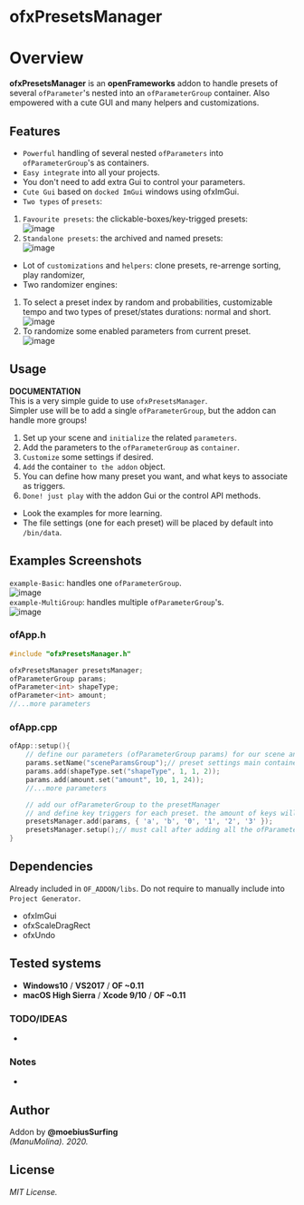 ofxPresetsManager
=============================

# Overview
**ofxPresetsManager** is an **openFrameworks** addon to handle presets of several `ofParameter`'s nested into an `ofParameterGroup` container. Also empowered with a cute GUI and many helpers and customizations.

## Features
- `Powerful` handling of several nested `ofParameters` into `ofParameterGroup`'s as containers.
- `Easy integrate` into all your projects.
- You don't need to add extra Gui to control your parameters.
- `Cute Gui` based on `docked ImGui` windows using ofxImGui.
- `Two types` of `presets`: 
1. `Favourite presets`: the clickable-boxes/key-trigged presets:  
![image](/readme_images/Capture_favourites.PNG?raw=true "image")  
2. `Standalone presets`: the archived and named presets:  
![image](/readme_images/Capture_standalone.PNG?raw=true "image")  
- Lot of `customizations` and `helpers`: clone presets, re-arrenge sorting, play randomizer, 
- Two randomizer engines: 
1. To select a preset index by random and probabilities, customizable tempo and two types of preset/states durations: normal and short.  
![image](/readme_images/Capture_randomizer1.PNG?raw=true "image")  
2. To randomize some enabled parameters from current preset.  
![image](/readme_images/Capture_randomizer2.PNG?raw=true "image")  

## Usage
**DOCUMENTATION**  
This is a very simple guide to use `ofxPresetsManager`.  
Simpler use will be to add a single `ofParameterGroup`, but the addon can handle more groups!  
1. Set up your scene and `initialize` the related `parameters`.
2. Add the parameters to the `ofParameterGroup` as `container`.
3. `Customize` some settings if desired.
4. `Add` the container `to the addon` object. 
5. You can define how many preset you want, and what keys to associate as triggers.
6. `Done! just play` with the addon Gui or the control API methods.  
- Look the examples for more learning.  
- The file settings (one for each preset) will be placed by default into `/bin/data`.

## Examples Screenshots
`example-Basic`: handles one `ofParameterGroup`.  
![image](/readme_images/Capture-example-Basic.PNG?raw=true "image")  
`example-MultiGroup`: handles multiple `ofParameterGroup`'s.  
![image](/readme_images/Capture-example-MultiGroup.PNG?raw=true "image")  

### ofApp.h
```.cpp
#include "ofxPresetsManager.h"

ofxPresetsManager presetsManager;
ofParameterGroup params;
ofParameter<int> shapeType;
ofParameter<int> amount;
//...more parameters
```

### ofApp.cpp
```.cpp
ofApp::setup(){
	// define our parameters (ofParameterGroup params) for our scene and add them to our params
	params.setName("sceneParamsGroup");// preset settings main container	
	params.add(shapeType.set("shapeType", 1, 1, 2));
	params.add(amount.set("amount", 10, 1, 24));
	//...more parameters

	// add our ofParameterGroup to the presetManager 
	// and define key triggers for each preset. the amount of keys will be the amount of favourites presets
	presetsManager.add(params, { 'a', 'b', '0', '1', '2', '3' });
	presetsManager.setup();// must call after adding all the ofParameterGroup(s)
}
```

## Dependencies
Already included in `OF_ADDON/libs`. Do not require to manually include into `Project Generator`.
- ofxImGui
- ofxScaleDragRect
- ofxUndo

## Tested systems
- **Windows10** / **VS2017** / **OF ~0.11**
- **macOS High Sierra** / **Xcode 9/10** / **OF ~0.11**

### TODO/IDEAS
* 

### Notes
*

## Author
Addon by **@moebiusSurfing**  
*(ManuMolina). 2020.*

## License
*MIT License.*
